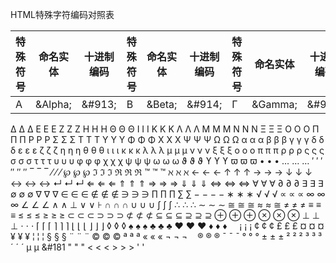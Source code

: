 HTML特殊字符编码对照表								
								
|特殊符号	|命名实体	|十进制编码	|特殊符号	|命名实体	|十进制编码	|特殊符号	|命名实体	|十进制编码|
|-|-|-|-|-|-|-|-|-|
|Α	|\&Alpha;	|\&#913;	|Β	|\&Beta;	|\&#914;	|Γ	|\&Gamma;	|\&#915;|
Δ	&Delta;	&#916;	Ε	&Epsilon;	&#917;	Ζ	&Zeta;	&#918;
Η	&Eta;	&#919;	Θ	&Theta;	&#920;	Ι	&Iota;	&#921;
Κ	&Kappa;	&#922;	Λ	&Lambda;	&#923;	Μ	&Mu;	&#924;
Ν	&Nu;	&#925;	Ξ	&Xi;	&#926;	Ο	&Omicron;	&#927;
Π	&Pi;	&#928;	Ρ	&Rho;	&#929;	Σ	&Sigma;	&#931;
Τ	&Tau;	&#932;	Υ	&Upsilon;	&#933;	Φ	&Phi;	&#934;
Χ	&Chi;	&#935;	Ψ	&Psi;	&#936;	Ω	&Omega;	&#937;
α	&alpha;	&#945;	β	&beta;	&#946;	γ	&gamma;	&#947;
δ	&delta;	&#948;	ε	&epsilon;	&#949;	ζ	&zeta;	&#950;
η	&eta;	&#951;	θ	&theta;	&#952;	ι	&iota;	&#953;
κ	&kappa;	&#954;	λ	&lambda;	&#955;	μ	&mu;	&#956;
ν	&nu;	&#957;	ξ	&xi;	&#958;	ο	&omicron;	&#959;
π	&pi;	&#960;	ρ	&rho;	&#961;	ς	&sigmaf;	&#962;
σ	&sigma;	&#963;	τ	&tau;	&#964;	υ	&upsilon;	&#965;
φ	&phi;	&#966;	χ	&chi;	&#967;	ψ	&psi;	&#968;
ω	&omega;	&#969;	ϑ	&thetasym;	&#977;	ϒ	&upsih;	&#978;
ϖ	&piv;	&#982;	•	&bull;	&#8226;	…	&hellip;	&#8230;
′	&prime;	&#8242;	″	&Prime;	&#8243;	‾	&oline;	&#8254;
⁄	&frasl;	&#8260;	℘	&weierp;	&#8472;	ℑ	&image;	&#8465;
ℜ	&real;	&#8476;	™	&trade;	&#8482;	ℵ	&alefsym;	&#8501;
←	&larr;	&#8592;	↑	&uarr;	&#8593;	→	&rarr;	&#8594;
↓	&darr;	&#8595;	↔	&harr;	&#8596;	↵	&crarr;	&#8629;
⇐	&lArr;	&#8656;	⇑	&uArr;	&#8657;	⇒	&rArr;	&#8658;
⇓	&dArr;	&#8659;	⇔	&hArr;	&#8660;	∀	&forall;	&#8704;
∂	&part;	&#8706;	∃	&exist;	&#8707;	∅	&empty;	&#8709;
∇	&nabla;	&#8711;	∈	&isin;	&#8712;	∉	&notin;	&#8713;
∋	&ni;	&#8715;	∏	&prod;	&#8719;	∑	&sum;	&#8722;
−	&minus;	&#8722;	∗	&lowast;	&#8727;	√	&radic;	&#8730;
∝	&prop;	&#8733;	∞	&infin;	&#8734;	∠	&ang;	&#8736;
∧	&and;	&#8869;	∨	&or;	&#8870;	∩	&cap;	&#8745;
∪	&cup;	&#8746;	∫	&int;	&#8747;	∴	&there4;	&#8756;
∼	&sim;	&#8764;	≅	&cong;	&#8773;	≈	&asymp;	&#8773;
≠	&ne;	&#8800;	≡	&equiv;	&#8801;	≤	&le;	&#8804;
≥	&ge;	&#8805;	⊂	&sub;	&#8834;	⊃	&sup;	&#8835;
⊄	&nsub;	&#8836;	⊆	&sube;	&#8838;	⊇	&supe;	&#8839;
⊕	&oplus;	&#8853;	⊗	&otimes;	&#8855;	⊥	&perp;	&#8869;
⋅	&sdot;	&#8901;	⌈	&lceil;	&#8968;	⌉	&rceil;	&#8969;
⌊	&lfloor;	&#8970;	⌋	&rfloor;	&#8971;	◊	&loz;	&#9674;
♠	&spades;	&#9824;	♣	&clubs;	&#9827;	♥	&hearts;	&#9829;
♦	&diams;	&#9830;		&nbsp;	&#160;	¡	&iexcl;	&#161;
¢	&cent;	&#162;	£	&pound;	&#163;	¤	&curren;	&#164;
¥	&yen;	&#165;	¦	&brvbar;	&#166;	§	&sect;	&#167;
¨	&uml;	&#168;	©	&copy;	&#169;	ª	&ordf;	&#170;
«	&laquo;	&#171;	¬	&not;	&#172;	­	&shy;	&#173;
®	&reg;	&#174;	¯	&macr;	&#175;	°	&deg;	&#176;
±	&plusmn;	&#177;	²	&sup2;	&#178;	³	&sup3;	&#179;
´	&acute;	&#180;	µ	&micro;	&#181	"	&quot;	&#34;
<	&lt;	&#60;	>	&gt;	&#62;	'		&#39;
